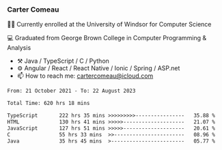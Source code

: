 ### Carter Comeau

🙋‍♂️ Currently enrolled at the University of Windsor for Computer Science

💻 Graduated from George Brown College in Computer Programming & Analysis

- ⚒️ Java / TypeScript / C / Python
- ⚙️ Angular / React / React Native / Ionic / Spring / ASP.net
- 📫 How to reach me: cartercomeau@icloud.com

<!--START_SECTION:waka-->

```txt
From: 21 October 2021 - To: 22 August 2023

Total Time: 620 hrs 18 mins

TypeScript       222 hrs 35 mins >>>>>>>>>----------------   35.88 %
HTML             130 hrs 41 mins >>>>>--------------------   21.07 %
JavaScript       127 hrs 51 mins >>>>>--------------------   20.61 %
C                55 hrs 33 mins  >>-----------------------   08.96 %
Java             35 hrs 45 mins  >------------------------   05.77 %
```

<!--END_SECTION:waka-->
